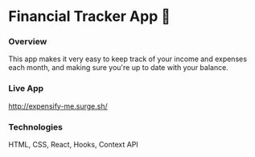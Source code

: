 # Financial Tracker App 💸

### Overview
This app makes it very easy to keep track of your income and expenses each month, and making sure you're up to date with your balance.

### Live App
http://expensify-me.surge.sh/

### Technologies
HTML, CSS, React, Hooks, Context API


